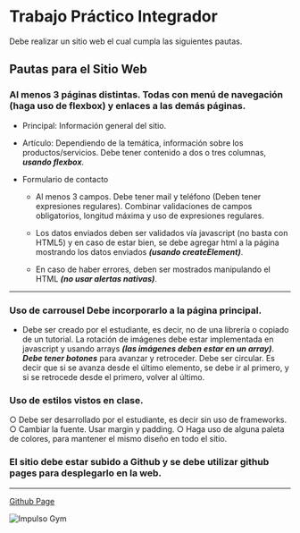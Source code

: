 
# Trabajo Práctico Integrador

Debe realizar un sitio web el cual cumpla las siguientes pautas.

## Pautas para el Sitio Web

### Al menos 3 páginas distintas. Todas con menú de navegación (haga uso de flexbox) y enlaces a las demás páginas.

* Principal: Información general del sitio.

* Artículo: Dependiendo de la temática, información sobre los
productos/servicios. Debe tener contenido a dos o tres columnas, **_usando flexbox_**.

* Formulario de contacto

    * Al menos 3 campos. Debe tener mail y teléfono (Deben tener
expresiones regulares). Combinar validaciones de campos
obligatorios, longitud máxima y uso de expresiones regulares.

    * Los datos enviados deben ser validados vía javascript (no basta con
HTML5) y en caso de estar bien, se debe agregar html a la página
mostrando los datos enviados **_(usando createElement)_**.

    * En caso de haber errores, deben ser mostrados manipulando el
HTML **_(no usar alertas nativas)_**.
---
### Uso de carrousel Debe incorporarlo a la página principal. 

* Debe ser creado por el estudiante, es decir, no de una librería o copiado de
un tutorial. La rotación de imágenes debe estar implementada en javascript y
usando arrays **_(las imágenes deben estar en un array)_**. **_Debe tener botones_**
para avanzar y retroceder. Debe ser circular. Es decir que si se avanza
desde el último elemento, se debe ir al primero, y si se retrocede desde el
primero, volver al último.
### Uso de estilos vistos en clase.
○ Debe ser desarrollado por el estudiante, es decir sin uso de frameworks.
○ Cambiar la fuente. Usar margin y padding.
○ Haga uso de alguna paleta de colores, para mantener el mismo diseño en
todo el sitio.
### El sitio debe estar subido a Github y se debe utilizar github pages para desplegarlo en la web.
---
[Github Page](url)

![Impulso Gym](./aset/Imgs/logo-favicon/Logo.png)
